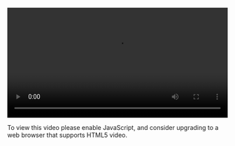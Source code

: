 <video controls="" style="width: 100%; display: block;"><source src="http://o86bpj665.bkt.clouddn.com/atom-love-js/9-snippet.mp4" type="video/mp4"><p>To view this video please enable JavaScript, and consider upgrading to a web browser that supports HTML5 video.</p></video>
